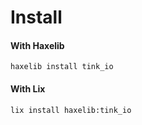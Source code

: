 # Install

#### With Haxelib

`haxelib install tink_io`

#### With Lix

`lix install haxelib:tink_io`
